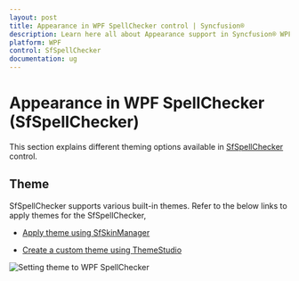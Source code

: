 ```yaml
---
layout: post
title: Appearance in WPF SpellChecker control | Syncfusion®
description: Learn here all about Appearance support in Syncfusion® WPF SpellChecker (SfSpellChecker) control and more.
platform: WPF
control: SfSpellChecker
documentation: ug
---
```


# Appearance in WPF SpellChecker (SfSpellChecker)

This section explains different theming options available in [SfSpellChecker](https://help.syncfusion.com/cr/wpf/Syncfusion.Windows.Controls.SfSpellChecker.html) control.

## Theme

SfSpellChecker supports various built-in themes. Refer to the below links to apply themes for the SfSpellChecker,

  * [Apply theme using SfSkinManager](https://help.syncfusion.com/wpf/themes/skin-manager)
	
  * [Create a custom theme using ThemeStudio](https://help.syncfusion.com/wpf/themes/theme-studio#creating-custom-theme)

![Setting theme to WPF SpellChecker](gettingstarted-images/Theme.png)
